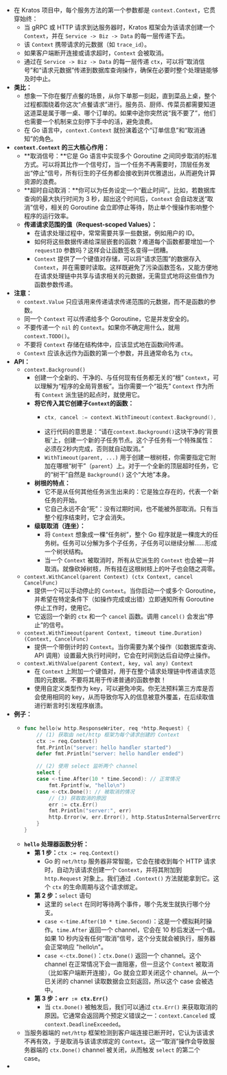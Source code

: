 - 在 Kratos 项目中，每个服务方法的第一个参数都是 `context.Context`，它贯穿始终：
	- 当 gRPC 或 HTTP 请求到达服务器时，Kratos 框架会为该请求创建一个 `Context`，并在 `Service -> Biz -> Data` 的每一层传递下去。
	- 该 `Context` 携带请求的元数据（如 `trace_id`）。
	- 如果客户端断开连接或请求超时，`Context` 会被取消。
	- 通过在 `Service -> Biz -> Data` 的每一层传递 `ctx`，可以将“取消信号”和“请求元数据”传递到数据库查询操作，确保在必要时整个处理链能够及时中止。
- **类比：**
	- 想象一下你在餐厅点餐的场景，从你下单那一刻起，直到菜品上桌，整个过程都围绕着你这次“点餐请求”进行。服务员、厨师、传菜员都需要知道这道菜是属于哪一桌、哪个订单的。如果中途你突然说“我不要了”，他们也需要一个机制来立刻停下手中的活，避免浪费。
	- 在 Go 语言中，`context.Context` 就扮演着这个“订单信息”和“取消通知”的角色。
- **`context.Context` 的三大核心作用：**
	- **取消信号：**它是 Go 语言中实现多个 Goroutine 之间同步取消的标准方式。可以将其比作一个信号灯，当一个任务不再需要时，顶层任务发出“停止”信号，所有衍生的子任务都会接收到并优雅退出，从而避免计算资源的浪费。
	- **超时自动取消：**你可以为任务设定一个“截止时间”。比如，若数据库查询的最大执行时间为 3 秒，超出这个时间后，`Context` 会自动发送“取消”信号，相关的 Goroutine 会立即停止等待，防止单个慢操作影响整个程序的运行效率。
	- **传递请求范围的值（Request-scoped Values）：**
		- 在请求处理过程中，常常需要共享一些数据，例如用户的 ID。
		- 如何将这些数据传递给深层嵌套的函数？难道每个函数都要增加一个 `requestID` 参数吗？这样会让函数签名变得一团糟。
		- `Context` 提供了一个键值对存储，可以将“请求范围”的数据存入 `Context`，并在需要时读取。这样既避免了污染函数签名，又能方便地在请求处理链中共享与请求相关的元数据，无需显式地将这些值作为函数参数传递。
- **注意：**
	- `context.Value` 只应该用来传递请求传递范围的元数据，而不是函数的参数。
	- 同一个 `Context` 可以传递给多个 Goroutine，它是并发安全的。
	- 不要传递一个 `nil` 的 `Context`。如果你不确定用什么，就用 `context.TODO()`。
	- 不要将 `Context` 存储在结构体中，应该显式地在函数间传递。
	- `Context` 应该永远作为函数的第一个参数，并且通常命名为 `ctx`。
- **API：**
	- `context.Background()`
		- 创建一个全新的、干净的、与任何现有任务都无关的“根” `Context`，可以理解为“程序的全局背景板”。当你需要一个“祖先” `Context` 作为所有 `Context` 派生链的起点时，就使用它。
		- **将它传入其它创建子`Context`的函数：**
			- ```go
			  ctx, cancel := context.WithTimeout(context.Background(), 2 * time.Second)
			  ```
			- 这行代码的意思是：“请在`context.Background()`这块干净的‘背景板’上，创建一个新的子任务节点。这个子任务有一个特殊属性：必须在2秒内完成，否则就自动取消。”
			- `WithTimeout(parent, ...)` 用于创建一根树枝，你需要指定它附加在哪根“树干”（`parent`）上。对于一个全新的顶层超时任务，它的“树干”自然是 `Background()` 这个“大地”本身。
		- **树根的特点：**
			- 它不是从任何其他任务派生出来的：它是独立存在的，代表一个新任务的开始。
			- 它自己永远不会“死”：没有过期时间，也不能被外部取消。只有当整个程序结束时，它才会消失。
		- **级联取消（连坐）：**
			- 将 `Context` 想象成一棵“任务树”，整个 Go 程序就是一棵庞大的任务树。任务可以分解为多个子任务，子任务可以继续分解……形成一个树状结构。
			- 当一个 `Context` 被取消时，所有从它派生的 `Context` 也会被一并取消。就像砍掉树枝，所有挂在这根树枝上的叶子也会随之凋零。
	- `context.WithCancel(parent Context) (ctx Context, cancel CancelFunc)`
		- 提供一个可以手动停止的 `Context`。当你启动一个或多个 Goroutine，并希望在特定条件下（如操作完成或出错）立即通知所有 Goroutine 停止工作时，使用它。
		- 它返回一个新的 `ctx` 和一个 `cancel` 函数。调用 `cancel()` 会发出“停止”的信号。
	- `context.WithTimeout(parent Context, timeout time.Duration) (Context, CancelFunc)`
		- 提供一个带倒计时的 `Context`。当你需要为某个操作（如数据库查询、API 调用）设置最大执行时间时，它会在时间到达后自动停止操作。
	- `context.WithValue(parent Context, key, val any) Context`
		- 在 `Context` 上附加一个键值对，用于在整个请求处理链中传递请求范围的元数据。不要将其用于传递普通的函数参数！
		- 使用自定义类型作为 key，可以避免冲突。你无法预料第三方库是否会使用相同的 key，从而导致你写入的信息被意外覆盖，在后续取值进行断言时引发程序崩溃。
- **例子：**
	- ```go
	  func hello(w http.ResponseWriter, req *http.Request) {
	      // (1) 获取由 net/http 框架为每个请求创建的 Context
	      ctx := req.Context()
	      fmt.Println("server: hello handler started")
	      defer fmt.Println("server: hello handler ended")
	  
	      // (2) 使用 select 监听两个 channel
	      select {
	      case <-time.After(10 * time.Second): // 正常情况
	          fmt.Fprintf(w, "hello\n")
	      case <-ctx.Done(): // 被取消的情况
	          // (3) 获取取消的原因
	          err := ctx.Err()
	          fmt.Println("server:", err)
	          http.Error(w, err.Error(), http.StatusInternalServerError)
	      }
	  }
	  ```
	- **`hello` 处理器函数分析：**
		- **第 1 步：**`ctx := req.Context()`
			- Go 的 `net/http` 服务器非常智能，它会在接收到每个 HTTP 请求时，自动为该请求创建一个 `Context`，并将其附加到 `http.Request` 对象上。我们通过 `.Context()` 方法就能拿到它。这个 `ctx` 的生命周期与这个请求绑定。
		- **第 2 步：**`select` 语句
			- 这里的 `select` 在同时等待两个事件，哪个先发生就执行哪个分支。
			- `case <-time.After(10 * time.Second)`：这是一个模拟耗时操作。`time.After` 返回一个 channel，它会在 10 秒后发送一个值。如果 10 秒内没有任何“取消”信号，这个分支就会被执行，服务器会正常响应 "hello\n"。
			- `case <-ctx.Done()`：`ctx.Done()` 返回一个 channel。这个 channel 在正常情况下会一直阻塞，但一旦这个 `Context` 被取消（比如客户端断开连接），Go 就会立即关闭这个 channel。从一个已关闭的 channel 读取数据会立刻返回，所以这个 case 会被选中。
		- **第 3 步：`err := ctx.Err()`**
			- 当 `ctx.Done()` 被触发后，我们可以通过 `ctx.Err()` 来获取取消的原因。它通常会返回两个预定义错误之一：`context.Canceled` 或 `context.DeadlineExceeded`。
	- 当服务器端的 `net/http` 框架检测到客户端连接已断开时，它认为该请求不再有效，于是取消与该请求绑定的 `Context`。这一“取消”操作会导致服务器端的 `ctx.Done()` channel 被关闭，从而触发 `select` 的第二个 case。
-